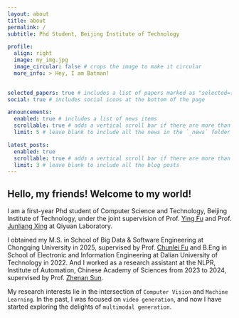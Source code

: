 ```yaml
---
layout: about
title: about
permalink: /
subtitle: Phd Student, Beijing Institute of Technology

profile:
  align: right
  image: my_img.jpg
  image_circular: false # crops the image to make it circular
  more_info: > Hey, I am Batman!
    

selected_papers: true # includes a list of papers marked as "selected={true}"
social: true # includes social icons at the bottom of the page

announcements:
  enabled: true # includes a list of news items
  scrollable: true # adds a vertical scroll bar if there are more than 3 news items
  limit: 5 # leave blank to include all the news in the `_news` folder

latest_posts:
  enabled: true
  scrollable: true # adds a vertical scroll bar if there are more than 3 new posts items
  limit: 3 # leave blank to include all the blog posts
---
```


Hello, my friends! Welcome to my world!
----


I am a first-year Phd student of Computer Science and Technology, Beijing Institute of Technology, under the joint supervision of Prof. [Ying Fu](https://ying-fu.github.io/) and Prof. [Junliang Xing](https://www.cs.tsinghua.edu.cn/info/1116/5088.htm) at Qiyuan Laboratory. 

I obtained my M.S. in School of Big Data & Software Engineering at Chongqing University in 2025, supervised by Prof. [Chunlei Fu](https://www.cse.cqu.edu.cn/info/2095/7374.htm) and B.Eng in School of Electronic and Information Engineering at Dalian University of Technology in 2022. And I worked as a research assistant at the NLPR, Institute of Automation, Chinese Academy of Sciences from 2023 to 2024, supervised by Prof. [Zhenan Sun](http://www.cbsr.ia.ac.cn/users/znsun/).

My research interests lie in the intersection of `Computer Vision` and `Machine Learning`. In the past, I was focused on `video generation`, and now I have started exploring the delights of `multimodal generation`.





